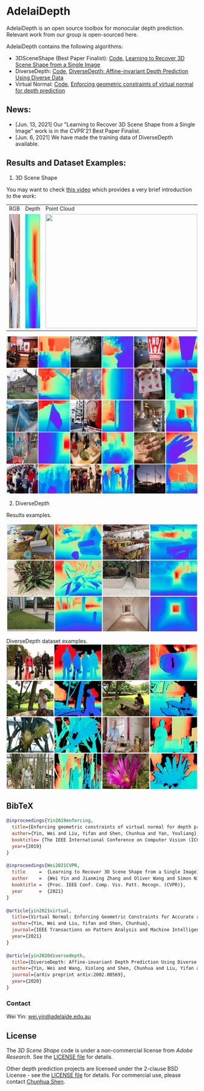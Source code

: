 # AdelaiDepth
AdelaiDepth is an open source toolbox for monocular depth prediction. Relevant work from our group is open-sourced here.

AdelaiDepth contains the following algorithms:
* 3DSceneShape (Best Paper Finalist): [Code](https://github.com/aim-uofa/AdelaiDepth/tree/main/LeReS), [Learning to Recover 3D Scene Shape from a Single Image](https://arxiv.org/abs/2012.09365)
* DiverseDepth: [Code](https://github.com/YvanYin/DiverseDepth), [DiverseDepth: Affine-invariant Depth Prediction Using Diverse Data](https://arxiv.org/abs/2002.00569)
* Virtual Normal: [Code](https://github.com/YvanYin/VNL_Monocular_Depth_Prediction),  [Enforcing geometric constraints of virtual normal for depth prediction](https://arxiv.org/abs/1907.12209)


## News:
* [Jun. 13, 2021] Our "Learning to Recover 3D Scene Shape from a Single Image" work is in the CVPR'21 Best Paper Finalist.
* [Jun. 6, 2021] We have made the training data of DiverseDepth available.

## Results and Dataset Examples:
1. 3D Scene Shape
  
 You may want to check [this video](http://www.youtube.com/watch?v=UuT5_GK_TWk) which provides a very brief introduction to the work:

<table>
  <tr>
    <td>RGB</td>
     <td>Depth</td>
     <td>Point Cloud</td>
  </tr>
  <tr>
    <td><img src="examples/2-rgb.jpg" width=400 height=300></td>  
    <td><img src="examples/2.jpg" width=400 height=300></td>
    <td><img src="examples/2.gif" width=400 height=300></td>
  </tr>
 </table>

 ![Depth](./examples/depth.png)

2. DiverseDepth

Results examples.

![Depth](./examples/diverse_depth.jpg)

DiverseDepth dataset examples.
![DiverseDepth dataset](./examples/diversedepth_dataset_examples.png)

## BibTeX

```BibTeX
@inproceedings{Yin2019enforcing,
  title={Enforcing geometric constraints of virtual normal for depth prediction},
  author={Yin, Wei and Liu, Yifan and Shen, Chunhua and Yan, Youliang},
  booktitle= {The IEEE International Conference on Computer Vision (ICCV)},
  year={2019}
}

@inproceedings{Wei2021CVPR,
  title     =  {Learning to Recover 3D Scene Shape from a Single Image},
  author    =  {Wei Yin and Jianming Zhang and Oliver Wang and Simon Niklaus and Long Mai and Simon Chen and Chunhua Shen},
  booktitle =  {Proc. IEEE Conf. Comp. Vis. Patt. Recogn. (CVPR)},
  year      =  {2021}
}

@article{yin2021virtual,
  title={Virtual Normal: Enforcing Geometric Constraints for Accurate and Robust Depth Prediction},
  author={Yin, Wei and Liu, Yifan and Shen, Chunhua},
  journal={IEEE Transactions on Pattern Analysis and Machine Intelligence (TPAMI)},
  year={2021}
}

@article{yin2020diversedepth,
  title={DiverseDepth: Affine-invariant Depth Prediction Using Diverse Data},
  author={Yin, Wei and Wang, Xinlong and Shen, Chunhua and Liu, Yifan and Tian, Zhi and Xu, Songcen and Sun, Changming and Renyin, Dou},
  journal={arXiv preprint arXiv:2002.00569},
  year={2020}
}
```

### Contact
Wei Yin: wei.yin@adelaide.edu.au


## License

The *3D Scene Shape* code is under a non-commercial license from *Adobe Research*. See the [LICENSE file](LeReS/LICENSE) for details.

Other depth prediction projects are licensed under the 2-clause BSD License - see the [LICENSE file](LICENSE) for details. For commercial use, please contact [Chunhua Shen](https://git.io/shen).
